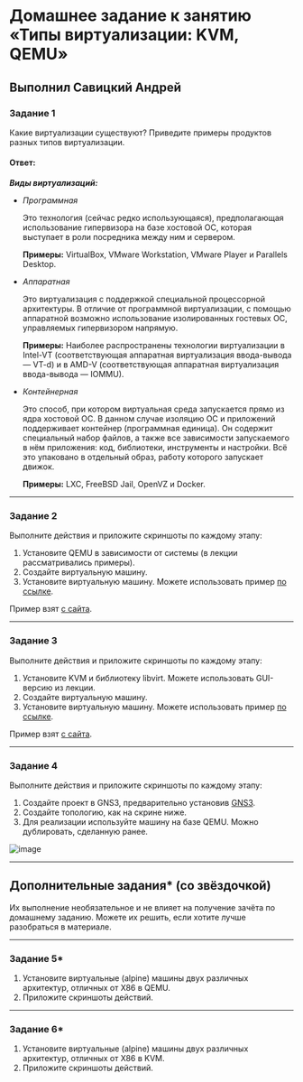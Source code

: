 # Домашнее задание к занятию «Типы виртуализации: KVM, QEMU»

## Выполнил Савицкий Андрей

### Задание 1

Какие виртуализации существуют? Приведите примеры продуктов разных типов виртуализации.

#### Ответ:
***Виды виртуализаций:*** 
 * *Программная* 

   Это технология (сейчас редко использующаяся), предполагающая использование гипервизора на базе хостовой ОС, которая выступает в роли посредника между ним и сервером. 

   **Примеры:** VirtualBox, VMware Workstation, VMware Player и Parallels Desktop. 

 * *Аппаратная* 

   Это виртуализация с поддержкой специальной процессорной архитектуры. В отличие от программной виртуализации, с помощью аппаратной возможно использование изолированных гостевых ОС, управляемых гипервизором напрямую. 

   **Примеры:** Наиболее распространены технологии виртуализации в Intel-VT (соответствующая аппаратная виртуализация ввода-вывода — VT-d) и в AMD-V (соответствующая аппаратная виртуализация ввода-вывода — IOMMU).  

 * *Контейнерная*

   Это способ, при котором виртуальная среда запускается прямо из ядра хостовой ОС. В данном случае изоляцию ОС и приложений поддерживает контейнер (программная единица). Он содержит специальный набор файлов, а также все зависимости запускаемого в нём приложения: код, библиотеки, инструменты и настройки. Всё это упаковано в отдельный образ, работу которого запускает движок. 

   **Примеры:** LXC, FreeBSD Jail, OpenVZ и Docker. 

---

### Задание 2 

Выполните действия и приложите скриншоты по каждому этапу:

1. Установите QEMU в зависимости от системы (в лекции рассматривались примеры).
2. Создайте виртуальную машину.
3. Установите виртуальную машину.
Можете использовать пример [по ссылке](https://dl-cdn.alpinelinux.org/alpine/v3.13/releases/x86/alpine-standard-3.13.5-x86.iso).

Пример взят [с сайта](https://alpinelinux.org). 
 
---

### Задание 3 

Выполните действия и приложите скриншоты по каждому этапу:

1. Установите KVM и библиотеку libvirt. Можете использовать GUI-версию из лекции. 
2. Создайте виртуальную машину. 
3. Установите виртуальную машину. 
Можете использовать пример [по ссылке](https://dl-cdn.alpinelinux.org/alpine/v3.13/releases/x86/alpine-standard-3.13.5-x86.iso). 

Пример взят [с сайта](https://alpinelinux.org). 
 
 ---

### Задание 4

Выполните действия и приложите скриншоты по каждому этапу:

1. Создайте проект в GNS3, предварительно установив [GNS3](https://github.com/GNS3/gns3-gui/releases).
2. Создайте топологию, как на скрине ниже.
3. Для реализации используйте машину на базе QEMU. Можно дублировать, сделанную ранее. 

![image](https://user-images.githubusercontent.com/73060384/118615008-f95e9680-b7c8-11eb-9610-fc1e73d8bd70.png)


---

## Дополнительные задания* (со звёздочкой)

Их выполнение необязательное и не влияет на получение зачёта по домашнему заданию. Можете их решить, если хотите лучше разобраться в материале.

 ---

### Задание 5*

1. Установите виртуальные (alpine) машины двух различных архитектур, отличных от X86 в QEMU.
1. Приложите скриншоты действий.

---

### Задание 6*

1. Установите виртуальные (alpine) машины двух различных архитектур, отличных от X86 в KVM.
1. Приложите скриншоты действий.

